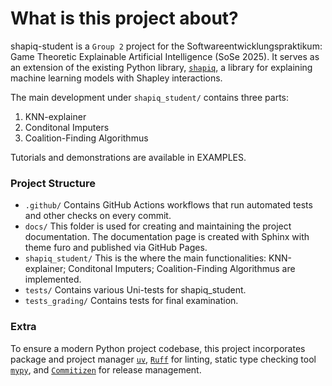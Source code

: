 # What is this project about?
shapiq-student is a `Group 2` project for the Softwareentwicklungspraktikum:
Game Theoretic Explainable Artificial Intelligence (SoSe 2025). It serves as
an extension of the existing Python library, [`shapiq`](https://github.com/mmschlk/shapiq),
a library for explaining machine learning models with Shapley interactions.

The main development under `shapiq_student/` contains three parts:
1. KNN-explainer
2. Conditonal Imputers
3. Coalition-Finding Algorithmus

Tutorials and demonstrations are available in EXAMPLES.

### Project Structure
* `.github/` Contains GitHub Actions workflows that run automated tests and other checks on every commit.
* `docs/` This folder is used for creating and maintaining the project documentation.
The documentation page is created with Sphinx with theme furo and published via GitHub Pages.
* `shapiq_student/` This is the where the main functionalities: KNN-explainer; Conditonal Imputers; Coalition-Finding Algorithmus are implemented.
* `tests/` Contains various Uni-tests for shapiq_student.
* `tests_grading/` Contains tests for final examination.

### Extra
To ensure a modern Python project codebase, this project incorporates package and project manager [`uv`](https://docs.astral.sh/uv/), [`Ruff`](https://docs.astral.sh/ruff/) for linting,
static type checking tool [`mypy`](https://mypy.readthedocs.io/en/stable/), and [`Commitizen`](https://commitizen-tools.github.io/commitizen/) for release management.
